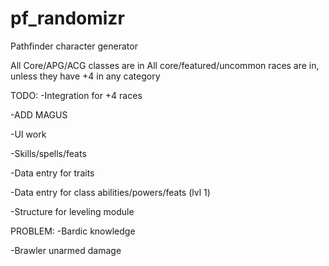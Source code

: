 # pf_randomizr
Pathfinder character generator

All Core/APG/ACG classes are in
All core/featured/uncommon races are in, unless they have +4 in any category

TODO:
  -Integration for +4 races
  
  -ADD MAGUS
  
  -UI work
  
  -Skills/spells/feats
  
  -Data entry for traits
  
  -Data entry for class abilities/powers/feats (lvl 1)
  
  -Structure for leveling module

PROBLEM:
  -Bardic knowledge
  
  -Brawler unarmed damage
